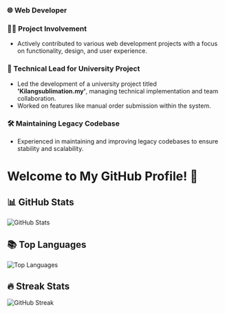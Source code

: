 ### 🌐 Web Developer  

### 👩‍💻 Project Involvement  
- Actively contributed to various web development projects with a focus on functionality, design, and user experience.  

### 🏫 Technical Lead for University Project  
- Led the development of a university project titled **'Kilangsublimation.my'**, managing technical implementation and team collaboration.  
- Worked on features like manual order submission within the system.  

### 🛠️ Maintaining Legacy Codebase  
- Experienced in maintaining and improving legacy codebases to ensure stability and scalability.  

# Welcome to My GitHub Profile! 🌟

## 📊 GitHub Stats
![GitHub Stats](https://github-readme-stats.vercel.app/api?username=your-username&show_icons=true&theme=radical)

## 📚 Top Languages
![Top Languages](https://github-readme-stats.vercel.app/api/top-langs/?username=your-username&layout=compact&theme=radical)

## 🔥 Streak Stats
![GitHub Streak](https://github-readme-streak-stats.herokuapp.com/?user=your-username&theme=radical)

